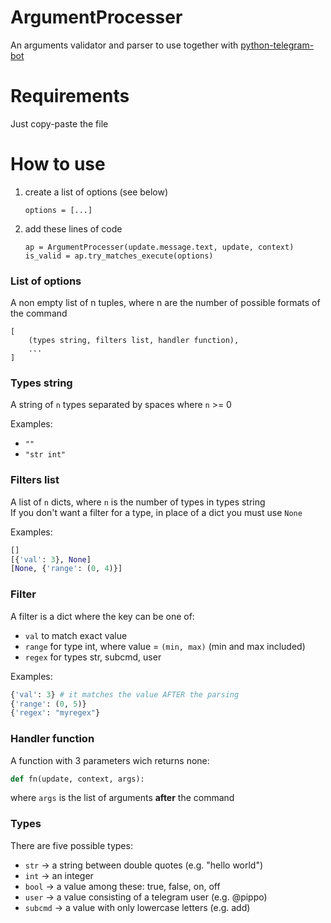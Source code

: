 # ArgumentProcesser
An arguments validator and parser to use together with
[python-telegram-bot](https://github.com/pyrogram/python-telegram-bot)

# Requirements

Just copy-paste the file

# How to use

1. create a list of options (see below)
    ```
    options = [...]
    ```
2. add these lines of code
    ```
    ap = ArgumentProcesser(update.message.text, update, context)
    is_valid = ap.try_matches_execute(options)
    ```

### List of options
A non empty list of n tuples, where n are the number of possible
formats of the command
```
[ 
    (types string, filters list, handler function),
    ...
]
```

### Types string
A string of `n` types separated by spaces where `n` >= 0

Examples:
- `""`
- `"str int"`

### Filters list
A list of `n` dicts, where `n` is the number of types in types string \
If you don't want a filter for a type, in place of a dict you must use `None`

Examples:
```python
[]
[{'val': 3}, None]
[None, {'range': (0, 4)}]
```

### Filter
A filter is a dict where the key can be one of:
- `val` to match exact value
- `range` for type int, where value = `(min, max)` (min and max included)
- `regex` for types str, subcmd, user

Examples:
```python
{'val': 3} # it matches the value AFTER the parsing
{'range': (0, 5)}
{'regex': "myregex"}
```

### Handler function
A function with 3 parameters wich returns none:
```python
def fn(update, context, args):
```
where `args` is the list of arguments **after** the command

### Types
There are five possible types:
- `str`    -> a string between double quotes (e.g. "hello world")
- `int`    -> an integer
- `bool`   -> a value among these: true, false, on, off
- `user`   -> a value consisting of a telegram user (e.g. @pippo)
- `subcmd` -> a value with only lowercase letters (e.g. add)
